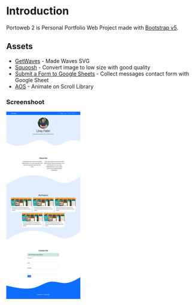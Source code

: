 # Introduction

Portoweb 2 is Personal Portfolio Web Project made with [Bootstrap v5](https://getbootstrap.com/docs/5.1/getting-started/introduction/).

## Assets

- [GetWaves](https://getwaves.io/) - Made Waves SVG
- [Squoosh](https://squoosh.app/) - Convert image to low size with good quality
- [Submit a Form to Google Sheets](https://github.com/jamiewilson/form-to-google-sheets) - Collect messages contact form with Google Sheet
- [AOS](https://michalsnik.github.io/aos/) - Animate on Scroll Library

### Screenshoot

<img src="ss-v1.1.png" height="500" alt="Portoweb2 v1.1"/>
